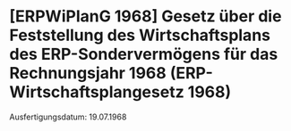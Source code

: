 # [ERPWiPlanG 1968] Gesetz über die Feststellung des Wirtschaftsplans des ERP-Sondervermögens für das Rechnungsjahr 1968  (ERP-Wirtschaftsplangesetz 1968)

Ausfertigungsdatum: 19.07.1968

 